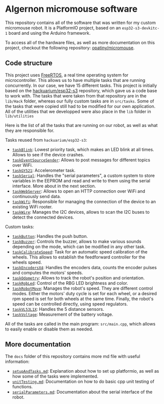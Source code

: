 # Algernon micromouse software

This repository contains all of the software that was written for my custom micromouse robot. It is a PlatformIO project, based on an `esp32-s3-devkitc-1` board and using the Arduino framework.

To access all of the hardware files, as well as more documentation on this project, checkout the following repository: [opatiny/micromouse](https://github.com/opatiny/micromouse).

## Code structure

This project uses [FreeRTOS](https://www.freertos.org/index.html), a real time operating system for microcontroller. This allows us to have multiple tasks that are running concurrently. In our case, we have 15 different tasks. This project is initially based on the [hackuarium/esp32-s3](https://github.com/Hackuarium/esp32-c3) repository, which gave us a code base to work with. The tasks that were taken from that repository are in the `lib/Hack` folder, whereas our fully custom tasks are in `src/tasks`. Some of the tasks that were copied still had to be modified for our own application. All of the utilities that we developped were also place in the `lib` folder in `lib/utilities`

Here is the list of all the tasks that are running on our robot, as well as what they are responsible for.

Tasks reused from `hackuarium/esp32-s3`:

- [`taskBlink`](./lib/Hack/taskBlink.cpp): Lowest priority task, which makes an LED blink at all times. Allows to see if the device crashes.
- [`taskEventSourceSender`](./lib/Hack/taskEventSourceSender.cpp): Allows to post messages for different topics over WiFi.
- [`taskGY521`](./lib/Hack/taskGY521.cpp): Accelerometer task.
- [`taskSerial`](./lib/Hack/taskSerial.cpp): Handles the "serial parameters", a custom system to store variables in the EEPROM and read and write to them using the serial interface. More about in the next section.
- [`taskWebServer`](./lib/Hack/taskWebServer.cpp): Allows to open an HTTP connection over WiFi and continuously send data.
- [`taskWifi`](./lib/Hack/taskWifi.cpp): Responsible for managing the connection of the device to an existing WiFi rooter.
- [`taskWire`](./lib/Hack/taskWire.cpp): Manages the I2C devices, allows to scan the I2C buses to detect the connected devices.

Custom tasks:

- [`taskButton`](./lib/Hack/taskButton.cpp): Handles the push button.
- [`taskBuzzer`](./lib/Hack/taskBuzzer.cpp): Controls the buzzer, allows to make various sounds depending on the mode, which can be modified in any other task.
- [`taskCalibrateSpeed`](./lib/Hack/taskCalibrateSpeed.cpp): Task for an automatic speed calibration of the wheels. This allows to establish the feedforward controller for the wheels speed.
- [`taskEncodersX4`](./lib/Hack/taskEncodersX4.cpp): Handles the encoders data, counts the encoder pulses and computes the motors' speeds.
- [`taskOdometry`](./lib/Hack/taskOdometry.cpp): Allows to track the robot's position and orientation.
- [`taskRgbLed`](./lib/Hack/taskRgbLed.cpp): Control of the RBG LED brightness and color.
- [`taskRobotMove`](./lib/Hack/taskRobotMove.cpp): Manages the robot's speed. They are different control modes. Either the motors' duty cycle is set for each wheel, or a desired rpm speed is set for both wheels at the same time. Finally, the robot's speed can be controlled directly, using speed regulators.
- [`taskVL53L1X`](./lib/Hack/taskVL53L1X.cpp): Handles the 5 distance sensors.
- [`taskVoltage`](./lib/Hack/taskVoltage.cpp): Measurement of the battery voltage.

All of the tasks are called in the main program: `src/main.cpp`, which allows to easily enable or disable them as needed.

## More documentation

The `docs` folder of this repository contains more md file with useful information:

- [`setupAndTasks.md`](./docs/setupAndTasks.md): Explanation about how to set up platformio, as well as how some of the tasks were implemented.
- [`unitTesting.md`](./docs/unitTesting.md): Documentation on how to do basic cpp unit testing of functions.
- [`serialParameters.md`](./docs/serialParameters.md): Documentation about the serial interface of the robot.
